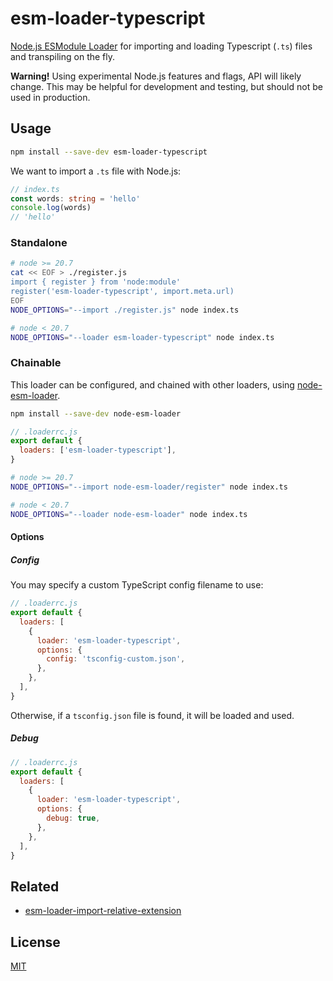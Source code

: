 # esm-loader-typescript

[Node.js ESModule Loader][node-loaders] for importing and loading
Typescript (`.ts`) files and transpiling on the fly.

**Warning!** Using experimental Node.js features and flags,
API will likely change. This may be helpful for development and testing,
but should not be used in production.

## Usage

```sh
npm install --save-dev esm-loader-typescript
```

We want to import a `.ts` file with Node.js:

```ts
// index.ts
const words: string = 'hello'
console.log(words)
// 'hello'
```

### Standalone

```sh
# node >= 20.7
cat << EOF > ./register.js
import { register } from 'node:module'
register('esm-loader-typescript', import.meta.url)
EOF
NODE_OPTIONS="--import ./register.js" node index.ts

# node < 20.7
NODE_OPTIONS="--loader esm-loader-typescript" node index.ts
```

### Chainable

This loader can be configured, and chained with other loaders, using
[node-esm-loader][node-esm-loader].

```sh
npm install --save-dev node-esm-loader
```

```js
// .loaderrc.js
export default {
  loaders: ['esm-loader-typescript'],
}
```

```sh
# node >= 20.7
NODE_OPTIONS="--import node-esm-loader/register" node index.ts

# node < 20.7
NODE_OPTIONS="--loader node-esm-loader" node index.ts
```

#### Options

##### Config

You may specify a custom TypeScript config filename to use:

```js
// .loaderrc.js
export default {
  loaders: [
    {
      loader: 'esm-loader-typescript',
      options: {
        config: 'tsconfig-custom.json',
      },
    },
  ],
}
```

Otherwise, if a `tsconfig.json` file is found, it will be loaded and used.

##### Debug

```js
// .loaderrc.js
export default {
  loaders: [
    {
      loader: 'esm-loader-typescript',
      options: {
        debug: true,
      },
    },
  ],
}
```

## Related

- [esm-loader-import-relative-extension][esm-loader-import-relative-extension]

## License

[MIT][mit-license]

[esm-loader-import-relative-extension]: https://github.com/brev/esm-loaders/tree/main/packages/esm-loader-import-relative-extension#readme
[mit-license]: https://mit-license.org/
[node-esm-loader]: https://github.com/sebamarynissen/node-esm-loader#readme
[node-loaders]: https://nodejs.org/api/esm.html#loaders
